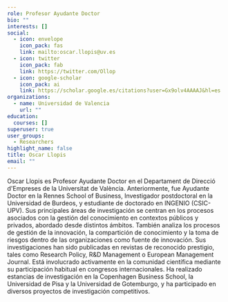```yaml
---
role: Profesor Ayudante Doctor
bio: ""
interests: []
social:
  - icon: envelope
    icon_pack: fas
    link: mailto:oscar.llopis@uv.es
  - icon: twitter
    icon_pack: fab
    link: https://twitter.com/Ollop
  - icon: google-scholar
    icon_pack: ai
    link: https://scholar.google.es/citations?user=Gx9olv4AAAAJ&hl=es
organizations:
  - name: Universidad de Valencia
    url: ""
education:
  courses: []
superuser: true
user_groups:
  - Researchers
highlight_name: false
title: Oscar Llopis
email: ""
---
```

<!--StartFragment-->

Oscar Llopis es Profesor Ayudante Doctor en el Departament de Direcció d'Empreses de la Universitat de València. Anteriormente, fue Ayudante Doctor en la Rennes School of Business, Investigador postdoctoral en la Universidad de Burdeos, y estudiante de doctorado en INGENIO (CSIC-UPV). Sus principales áreas de investigación se centran en los procesos asociados con la gestión del conocimiento en contextos públicos y privados, abordado desde distintos ámbitos. También analiza los procesos de gestión de la innovación, la compartición de conocimiento y la toma de riesgos dentro de las organizaciones como fuente de innovación. Sus investigaciones han sido publicadas en revistas de reconocido prestigio, tales como Research Policy, R&D Management o European Management Journal. Está involucrado activamente en la comunidad científica mediante su participación habitual en congresos internacionales. Ha realizado estancias de investigación en la Copenhagen Business School, la Universidad de Pisa y la Universidad de Gotemburgo, y ha participado en diversos proyectos de investigación competitivos.

<!--EndFragment-->